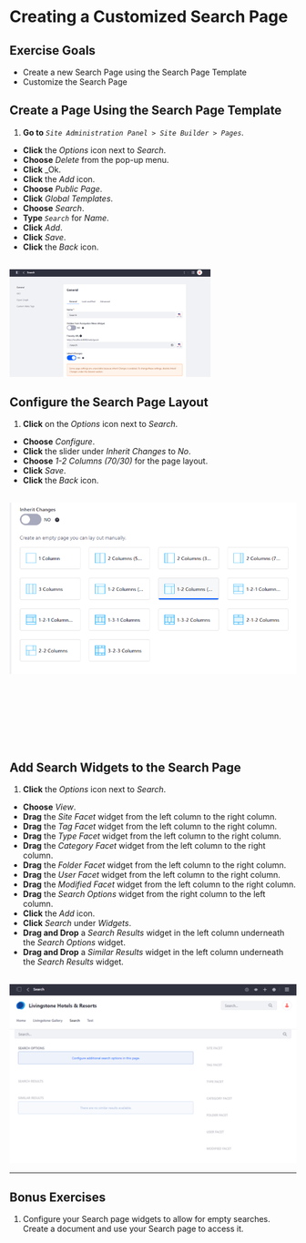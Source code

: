 # Creating a Customized Search Page

<div class="ahead">

## Exercise Goals

* Create a new Search Page using the Search Page Template
* Customize the Search Page 


</div>

## Create a Page Using the Search Page Template
1. **Go to** _`Site Administration Panel > Site Builder > Pages`_.
* **Click** the _Options_ icon next to _Search_.
* **Choose** _Delete_ from the pop-up menu.
* **Click** _Ok.
* **Click** the _Add_ icon.
* **Choose** _Public Page_.
* **Click** _Global Templates_.
* **Choose** _Search_.
* **Type** _`Search`_ for _Name_.
* **Click** _Add_.
* **Click** _Save_.
* **Click** the _Back_ icon.

<br />

<img src="images/search_page_added.png" style="max-width:70%">

## Configure the Search Page Layout
1. **Click** on the _Options_ icon next to _Search_.
* **Choose** _Configure_.
* **Click** the slider under _Inherit Changes_ to _No_.
* **Choose** _1-2 Columns (70/30)_ for the page layout.
* **Click** _Save_.
* **Click** the _Back_ icon.

<br />

<img src="images/search_page_configured.png" style="max-width:100%">

<br />
<br />
<br />
<br />
<br />
<br />
<br />
<br />

## Add Search Widgets to the Search Page
1. **Click** the _Options_ icon next to _Search_.
* **Choose** _View_.
* **Drag** the _Site Facet_ widget from the left column to the right column.
* **Drag** the _Tag Facet_ widget from the left column to the right column.
* **Drag** the _Type Facet_ widget from the left column to the right column.
* **Drag** the _Category Facet_ widget from the left column to the right column.
* **Drag** the _Folder Facet_ widget from the left column to the right column.
* **Drag** the _User Facet_ widget from the left column to the right column.
* **Drag** the _Modified Facet_ widget from the left column to the right column.
* **Drag** the _Search Options_ widget from the right column to the left column.
* **Click** the _Add_ icon.
* **Click** _Search_ under _Widgets_.
* **Drag and Drop** a _Search Results_ widget in the left column underneath the _Search Options_ widget.
* **Drag and Drop** a _Similar Results_ widget in the left column underneath the _Search Results_ widget.

<br />

<img src="images/search_page_customized.png" style="max-width:100%">

<br />

---

## Bonus Exercises
1. Configure your Search page widgets to allow for empty searches. Create a document and use your Search page to access it.

